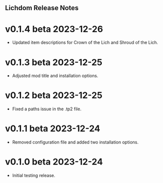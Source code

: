 ## Lichdom Release Notes

# v0.1.4 beta 2023-12-26
* Updated item descriptions for Crown of the Lich and Shroud of the Lich.

# v0.1.3 beta 2023-12-25
* Adjusted mod title and installation options.

# v0.1.2 beta 2023-12-25
* Fixed a paths issue in the .tp2 file.

# v0.1.1 beta 2023-12-24
* Removed configuration file and added two installation options.

# v0.1.0 beta 2023-12-24
* Initial testing release.
